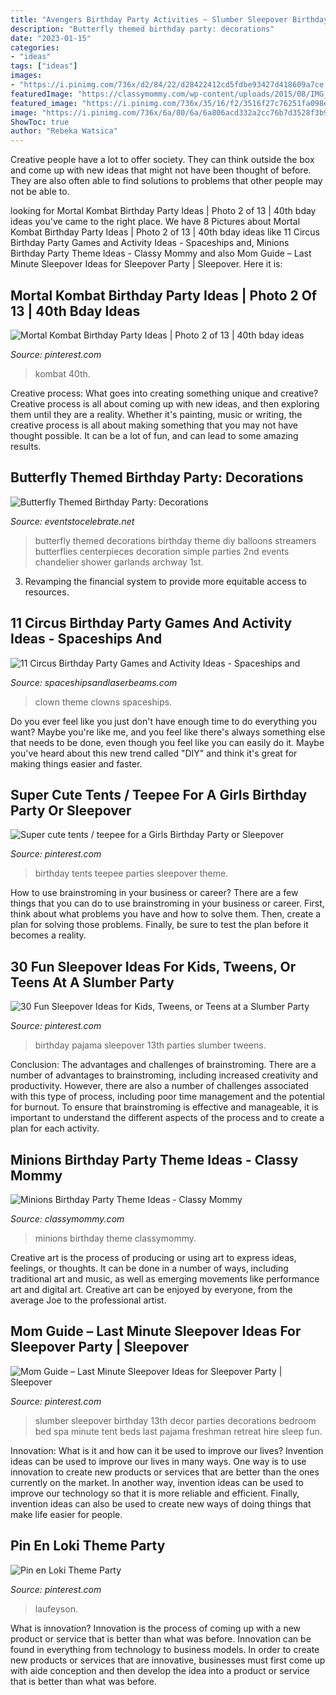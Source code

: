 ```yaml
---
title: "Avengers Birthday Party Activities ~ Slumber Sleepover Birthday 13th Decor Parties Decorations Bedroom Bed Spa Minute Tent Beds Last Pajama Freshman Retreat Hire Sleep Fun"
description: "Butterfly themed birthday party: decorations"
date: "2023-01-15"
categories:
- "ideas"
tags: ["ideas"]
images:
- "https://i.pinimg.com/736x/d2/84/22/d28422412cd5fdbe93427d418609a7ce.jpg"
featuredImage: "https://classymommy.com/wp-content/uploads/2015/08/IMG_0338.jpg"
featured_image: "https://i.pinimg.com/736x/35/16/f2/3516f27c76251fa098ea3f421b81d23d.jpg"
image: "https://i.pinimg.com/736x/6a/80/6a/6a806acd332a2cc76b7d3528f3b94a28.jpg"
ShowToc: true
author: "Rebeka Watsica"
---
```



Creative people have a lot to offer society. They can think outside the box and come up with new ideas that might not have been thought of before. They are also often able to find solutions to problems that other people may not be able to.

	

		
looking for Mortal Kombat Birthday Party Ideas | Photo 2 of 13 | 40th bday ideas you've came to the right place. We have 8 Pictures about Mortal Kombat Birthday Party Ideas | Photo 2 of 13 | 40th bday ideas like 11 Circus Birthday Party Games and Activity Ideas - Spaceships and, Minions Birthday Party Theme Ideas - Classy Mommy and also Mom Guide – Last Minute Sleepover Ideas for Sleepover Party | Sleepover. Here it is:
		
    
## Mortal Kombat Birthday Party Ideas | Photo 2 Of 13 | 40th Bday Ideas

<img loading=lazy src="https://i.pinimg.com/736x/35/16/f2/3516f27c76251fa098ea3f421b81d23d.jpg" onerror="this.onerror=null;this.src='https://tse4.mm.bing.net/th?id=OIP.nP2i95zrtKgr34wo486iNwHaMW&amp;pid=15.1';" alt="Mortal Kombat Birthday Party Ideas | Photo 2 of 13 | 40th bday ideas">

_Source: pinterest.com_

>kombat 40th. 

	

Creative process: What goes into creating something unique and creative?
Creative process is all about coming up with new ideas, and then exploring them until they are a reality. Whether it's painting, music or writing, the creative process is all about making something that you may not have thought possible. It can be a lot of fun, and can lead to some amazing results.

    
## Butterfly Themed Birthday Party: Decorations

<img loading=lazy src="https://eventstocelebrate.net/wp-content/uploads/2013/07/Butterfly-Themed-Party-Butterfly-garlands-eventstocelebrate.net_-682x1024.jpg" onerror="this.onerror=null;this.src='https://tse2.mm.bing.net/th?id=OIP.gN3BhSdh06_qPKaIlbs7wwHaLH&amp;pid=15.1';" alt="Butterfly Themed Birthday Party: Decorations">

_Source: eventstocelebrate.net_

>butterfly themed decorations birthday theme diy balloons streamers butterflies centerpieces decoration simple parties 2nd events chandelier shower garlands archway 1st. 

	

3. Revamping the financial system to provide more equitable access to resources. 

    
## 11 Circus Birthday Party Games And Activity Ideas - Spaceships And

<img loading=lazy src="https://spaceshipsandlaserbeams.com/wp-content/uploads/2015/09/circus-birthday-party-games-activites.jpg.jpg" onerror="this.onerror=null;this.src='https://tse2.mm.bing.net/th?id=OIP.QtWpfgWH30uAhcMjcov9fwHaLH&amp;pid=15.1';" alt="11 Circus Birthday Party Games and Activity Ideas - Spaceships and">

_Source: spaceshipsandlaserbeams.com_

>clown theme clowns spaceships. 

	

Do you ever feel like you just don't have enough time to do everything you want? Maybe you're like me, and you feel like there's always something else that needs to be done, even though you feel like you can easily do it. Maybe you've heard about this new trend called "DIY" and think it's great for making things easier and faster.

    
## Super Cute Tents / Teepee For A Girls Birthday Party Or Sleepover

<img loading=lazy src="https://i.pinimg.com/736x/6a/80/6a/6a806acd332a2cc76b7d3528f3b94a28.jpg" onerror="this.onerror=null;this.src='https://tse3.mm.bing.net/th?id=OIP.uJywRfd7oOEDbPcwM1G8qwHaNL&amp;pid=15.1';" alt="Super cute tents / teepee for a Girls Birthday Party or Sleepover">

_Source: pinterest.com_

>birthday tents teepee parties sleepover theme. 

	

How to use brainstroming in your business or career?
There are a few things that you can do to use brainstroming in your business or career. First, think about what problems you have and how to solve them. Then, create a plan for solving those problems. Finally, be sure to test the plan before it becomes a reality.

    
## 30 Fun Sleepover Ideas For Kids, Tweens, Or Teens At A Slumber Party

<img loading=lazy src="https://i.pinimg.com/736x/05/13/90/051390f5d322168a21d2c763365523c5.jpg" onerror="this.onerror=null;this.src='https://tse1.mm.bing.net/th?id=OIP.I0xRCF8xnFV0RYE0VR7FywHaLH&amp;pid=15.1';" alt="30 Fun Sleepover Ideas for Kids, Tweens, or Teens at a Slumber Party">

_Source: pinterest.com_

>birthday pajama sleepover 13th parties slumber tweens. 

	

Conclusion: The advantages and challenges of brainstroming.
There are a number of advantages to brainstroming, including increased creativity and productivity. However, there are also a number of challenges associated with this type of process, including poor time management and the potential for burnout. To ensure that brainstroming is effective and manageable, it is important to understand the different aspects of the process and to create a plan for each activity.

    
## Minions Birthday Party Theme Ideas - Classy Mommy

<img loading=lazy src="https://classymommy.com/wp-content/uploads/2015/08/IMG_0338.jpg" onerror="this.onerror=null;this.src='https://tse3.mm.bing.net/th?id=OIP.h1rVCe32MWrHIlG6QhjfZgHaFj&amp;pid=15.1';" alt="Minions Birthday Party Theme Ideas - Classy Mommy">

_Source: classymommy.com_

>minions birthday theme classymommy. 

	

Creative art is the process of producing or using art to express ideas, feelings, or thoughts. It can be done in a number of ways, including traditional art and music, as well as emerging movements like performance art and digital art. Creative art can be enjoyed by everyone, from the average Joe to the professional artist.

    
## Mom Guide – Last Minute Sleepover Ideas For Sleepover Party | Sleepover

<img loading=lazy src="https://i.pinimg.com/736x/d2/84/22/d28422412cd5fdbe93427d418609a7ce.jpg" onerror="this.onerror=null;this.src='https://tse1.mm.bing.net/th?id=OIP.BghkZ0fwYpPv9bMnX35RrQHaJ3&amp;pid=15.1';" alt="Mom Guide – Last Minute Sleepover Ideas for Sleepover Party | Sleepover">

_Source: pinterest.com_

>slumber sleepover birthday 13th decor parties decorations bedroom bed spa minute tent beds last pajama freshman retreat hire sleep fun. 

	

Innovation: What is it and how can it be used to improve our lives?
Invention ideas can be used to improve our lives in many ways. One way is to use innovation to create new products or services that are better than the ones currently on the market. In another way, invention ideas can be used to improve our technology so that it is more reliable and efficient. Finally, invention ideas can also be used to create new ways of doing things that make life easier for people.

    
## Pin En Loki Theme Party

<img loading=lazy src="https://i.pinimg.com/736x/9f/8b/c9/9f8bc92b67bf1988c41dd435cdd82414.jpg" onerror="this.onerror=null;this.src='https://tse2.mm.bing.net/th?id=OIP.FarwvTj_8Kg9nfkAD6ZgmQHaJ3&amp;pid=15.1';" alt="Pin en Loki Theme Party">

_Source: pinterest.com_

>laufeyson. 

	

What is innovation?
Innovation is the process of coming up with a new product or service that is better than what was before. Innovation can be found in everything from technology to business models. In order to create new products or services that are innovative, businesses must first come up with aide conception and then develop the idea into a product or service that is better than what was before.

